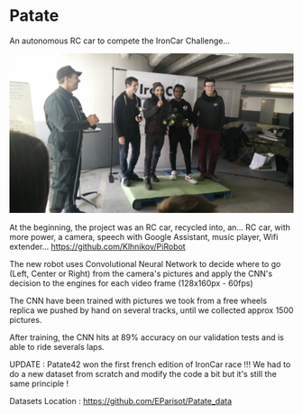 # Patate
An autonomous RC car to compete the IronCar Challenge...

![](IMG_20180210_150832.jpg)

At the beginning, the project was an RC car, recycled into, an... RC car, with more power, a camera, speech with Google Assistant, music player, Wifi extender...
https://github.com/Klhnikov/PiRobot

The new robot uses Convolutional Neural Network to decide where to go (Left, Center or Right) from the camera's pictures and apply the CNN's decision to the engines for each video frame (128x160px - 60fps)

The CNN have been trained with pictures we took from a free wheels replica we pushed by hand on several tracks, until we collected approx 1500 pictures.

After training, the CNN hits at 89% accuracy on our validation tests and is able to ride severals laps.

UPDATE : Patate42 won the first french edition of IronCar race !!!
We had to do a new dataset from scratch and modify the code a bit but it's still the same principle !

Datasets Location : https://github.com/EParisot/Patate_data
